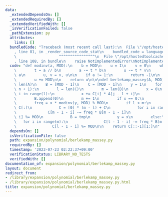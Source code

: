 ```yaml
---
data:
  _extendedDependsOn: []
  _extendedRequiredBy: []
  _extendedVerifiedWith: []
  _isVerificationFailed: false
  _pathExtension: py
  attributes:
    links: []
  bundledCode: "Traceback (most recent call last):\n  File \"/opt/hostedtoolcache/Python/3.11.4/x64/lib/python3.11/site-packages/onlinejudge_verify/documentation/build.py\"\
    , line 81, in _render_source_code_stat\n    bundled_code = language.bundle(\n\
    \                   ^^^^^^^^^^^^^^^^\n  File \"/opt/hostedtoolcache/Python/3.11.4/x64/lib/python3.11/site-packages/onlinejudge_verify/languages/python.py\"\
    , line 108, in bundle\n    raise NotImplementedError\nNotImplementedError\n"
  code: "def modinv(a, MOD):\n    b = MOD\n    u = 1\n    v = 0\n    while b > 0:\n\
    \        t = a // b\n        a -= t * b\n        u -= t * v\n        a, b = b,\
    \ a\n        u, v = v, u\n\n    if a != 1:\n        return -1\n\n    if u != 0:\n\
    \        u += MOD\n\n    return u\n\n\ndef berlekamp_massey(A, MOD):\n    n =\
    \ len(A)\n    B = [MOD - 1]\n    C = [MOD - 1]\n    y = 1\n    for j in range(1,\
    \ n + 1):\n        l = len(C)\n        m = len(B)\n        x = 0\n        for\
    \ i in range(l):\n            x += C[i] * A[j - l + i]\n            x %= MOD\n\
    \        B.append(0)\n        m += 1\n        if x == 0:\n            continue\n\
    \        freq = x * modinv(y, MOD) % MOD\n        if l < m:\n            tmp =\
    \ C[:]\n            C = [0] * (m - l) + C\n            for i in range(m):\n  \
    \              C[m - 1 - i] -= freq * B[m - 1 - i]\n                C[m - 1 -\
    \ i] %= MOD\n            B = tmp\n            y = x\n        else:\n         \
    \   for i in range(m):\n                C[l - 1 - i] -= freq * B[m - 1 - i]\n\
    \                C[l - 1 - i] %= MOD\n\n    return C[::-1][1:]\n"
  dependsOn: []
  isVerificationFile: false
  path: expansion/polynomial/berlekamp_massey.py
  requiredBy: []
  timestamp: '2023-07-23 02:22:37+09:00'
  verificationStatus: LIBRARY_NO_TESTS
  verifiedWith: []
documentation_of: expansion/polynomial/berlekamp_massey.py
layout: document
redirect_from:
- /library/expansion/polynomial/berlekamp_massey.py
- /library/expansion/polynomial/berlekamp_massey.py.html
title: expansion/polynomial/berlekamp_massey.py
---
```


